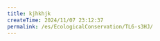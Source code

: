 ```yaml
---
title: kjhkhjk
createTime: 2024/11/07 23:12:37
permalink: /es/EcologicalConservation/TL6-s3HJ/
---
```

